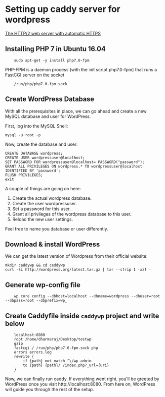 # Setting up caddy server for wordpress 

[The HTTP/2 web server with automatic HTTPS](https://caddyserver.com/)

## Installing PHP 7 in Ubuntu 16.04

        sudo apt-get -y install php7.0-fpm

PHP-FPM is a daemon process (with the init script php7.0-fpm) that runs a FastCGI server on the socket 

        /run/php/php7.0-fpm.sock

## Create WordPress Database

With all the prerequisites in place, we can go ahead and create a new MySQL database and user for WordPress.

First, log into the MySQL Shell:

    mysql -u root -p
    
Now, create the database and user:

    CREATE DATABASE wordpress;
    CREATE USER wordpressuser@localhost;
    SET PASSWORD FOR wordpressuser@localhost= PASSWORD("password");
    GRANT ALL PRIVILEGES ON wordpress.* TO wordpressuser@localhost IDENTIFIED BY 'password';
    FLUSH PRIVILEGES;
    exit
    
A couple of things are going on here: 

1. Create the actual wordpress database. 
2. Create the user wordpressuser. 
3. Set a password for this user. 
4. Grant all privileges of the wordpress database to this user. 
5. Reload the new user settings.

Feel free to name you database or user differently.

## Download & install WordPress

We can get the latest version of Wordpress from their official website:

    mkdir caddywp && cd caddywp    
    curl -SL http://wordpress.org/latest.tar.gz | tar --strip 1 -xzf -    

## Generate wp-config file

        wp core config --dbhost=localhost --dbname=wordpress --dbuser=root --dbpass=root --dbprefix=wp_

## Create Caddyfile inside `caddywp` project and write below

        localhost:8080
        root /home/dharmaraj/Desktop/testwp
        gzip
        fastcgi / /run/php/php7.0-fpm.sock php
        errors errors.log
        rewrite {
            if {path} not_match ^\/wp-admin
            to {path} {path}/ /index.php?_url={uri}
        }

Now, we can finally run caddy. If everything went right, you'll be greeted by WordPress once you visit http://localhost:8080. From here on, WordPress will guide you through the rest of the setup.
